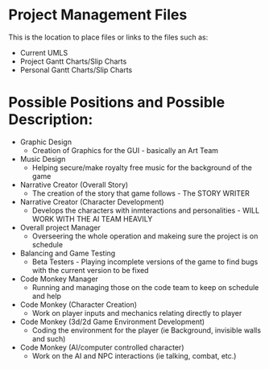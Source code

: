 # Project Management Files

This is the location to place files or links to the files such as:
* Current UMLS
* Project Gantt Charts/Slip Charts
* Personal Gantt Charts/Slip Charts

# Possible Positions and Possible Description:
* Graphic Design
  * Creation of Graphics for the GUI - basically an Art Team
* Music Design
  * Helping secure/make royalty free music for the background of the game
* Narrative Creator (Overall Story)
  * The creation of the story that game follows - The STORY WRITER
* Narrative Creator (Character Development)
  * Develops the characters with inmteractions and  personalities - WILL WORK WITH THE AI TEAM HEAVILY
* Overall project Manager
  * Overseering the whole operation and makeing sure the project is on schedule
* Balancing and Game Testing
  * Beta Testers - Playing incomplete versions of the game to find bugs with the current version to be fixed
* Code Monkey Manager
  * Running and managing those on the code team to keep on schedule and help
* Code Monkey (Character Creation)
  * Work on player inputs and mechanics relating directly to player
* Code Monkey (3d/2d Game Environment Development)
  * Coding the environment for the player (ie Background, invisible walls and such)
* Code Monkey (AI/computer controlled character)
  * Work on the AI and NPC interactions (ie talking, combat, etc.)
